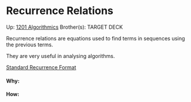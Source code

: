 # Recurrence Relations

Up: [1201 Algorithmics](1201_algorithmics)
Brother(s):
TARGET DECK

Recurrence relations are equations used to find terms in sequences using the previous terms.

They are very useful in analysing algorithms.

[Standard Recurrence Format](standard_recurrence_format)





































#### Why:
#### How:









